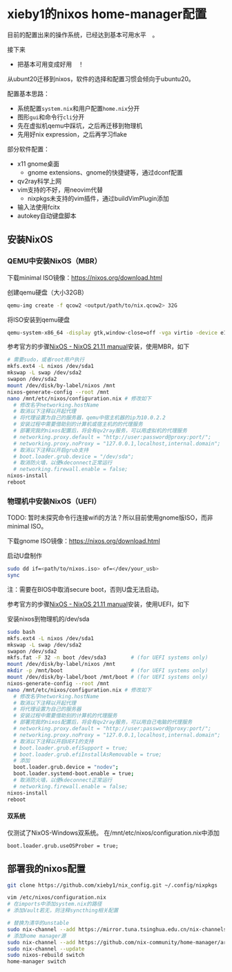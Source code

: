 # xieby1的nixos home-manager配置

目前的配置出来的操作系统，已经达到基本可用水平<img src="https://www.emojiall.com/img/platform/wechat/wx035.png" style="height: 1em;" />。

接下来

* 把基本可用变成好用<img src="https://www.emojiall.com/img/platform/wechat/wx035.png" style="height: 1em;" />！

从ubunt20迁移到nixos，软件的选择和配置习惯会倾向于ubuntu20。

配置基本思路：

* 系统配置`system.nix`和用户配置`home.nix`分开
* 图形`gui`和命令行`cli`分开
* 先在虚拟机qemu中踩坑，之后再迁移到物理机
* 先用好nix expression，之后再学习flake

部分软件配置：

* x11 gnome桌面
  * gnome extensions、gnome的快捷键等，通过dconf配置
* qv2ray科学上网
* vim支持的不好，用neovim代替
  * nixpkgs未支持的vim插件，通过buildVimPlugin添加
* 输入法使用fcitx
* autokey自动键盘脚本

## 安装NixOS

### QEMU中安装NixOS（MBR）

下载minimal ISO镜像：https://nixos.org/download.html

创建qemu硬盘（大小32GB）

```bash
qemu-img create -f qcow2 <output/path/to/nix.qcow2> 32G
```

将ISO安装到qemu硬盘

```bash
qemu-system-x86_64 -display gtk,window-close=off -vga virtio -device e1000,netdev=net0 -netdev user,id=net0,hostfwd=tcp::5556-:22,smb=/home/xieby1/ -m 4G -smp 3 -enable-kvm -hda </path/to/nix.qcow2> -cdrom </path/to/nixos-minial.iso> -boot d &
```

参考官方的步骤[NixOS - NixOS 21.11 manual](https://nixos.org/manual/nixos/stable/#sec-installation)安装，使用MBR，如下

```bash
# 需要sudo，或者root用户执行
mkfs.ext4 -L nixos /dev/sda1
mkswap -L swap /dev/sda2
swapon /dev/sda2
mount /dev/disk/by-label/nixos /mnt
nixos-generate-config --root /mnt
nano /mnt/etc/nixos/configuration.nix # 修改如下
  # 修改名字networking.hostName
  # 取消以下注释以开起代理
  # 将代理设置为自己的服务器，qemu中宿主机器的ip为10.0.2.2
  # 安装过程中需要借助别的计算机或宿主机的的代理服务
  # 部署完我的nixos配置后，将会有qv2ray服务，可以用虚拟机的代理服务
  # networking.proxy.default = "http://user:password@proxy:port/";
  # networking.proxy.noProxy = "127.0.0.1,localhost,internal.domain";
  # 取消以下注释以开启grub支持
  # boot.loader.grub.device = "/dev/sda";
  # 取消防火墙，以便kdeconnect正常运行
  # networking.firewall.enable = false;
nixos-install
reboot
```

### 物理机中安装NixOS（UEFI）

TODO: 暂时未探究命令行连接wifi的方法？所以目前使用gnome版ISO，而非minimal ISO。

下载gnome ISO镜像：https://nixos.org/download.html

启动U盘制作

```bash
sudo dd if=<path/to/nixos.iso> of=</dev/your_usb>
sync
```

注：需要在BIOS中取消secure boot，否则U盘无法启动。

参考官方的步骤[NixOS - NixOS 21.11 manual](https://nixos.org/manual/nixos/stable/#sec-installation)安装，使用UEFI，如下

安装nixos到物理机的/dev/sda

```bash
sudo bash
mkfs.ext4 -L nixos /dev/sda1
mkswap -L swap /dev/sda2
swapon /dev/sda2
mkfs.fat -F 32 -n boot /dev/sda3        # (for UEFI systems only)
mount /dev/disk/by-label/nixos /mnt
mkdir -p /mnt/boot                      # (for UEFI systems only)
mount /dev/disk/by-label/boot /mnt/boot # (for UEFI systems only)
nixos-generate-config --root /mnt
nano /mnt/etc/nixos/configuration.nix # 修改如下
  # 修改名字networking.hostName
  # 取消以下注释以开起代理
  # 将代理设置为自己的服务器
  # 安装过程中需要借助别的计算机的代理服务
  # 部署完我的nixos配置后，将会有qv2ray服务，可以用自己电脑的代理服务
  # networking.proxy.default = "http://user:password@proxy:port/";
  # networking.proxy.noProxy = "127.0.0.1,localhost,internal.domain";
  # 取消以下注释以开启UEFI的支持
  # boot.loader.grub.efiSupport = true;
  # boot.loader.grub.efiInstallAsRemovable = true;
  # 添加
  boot.loader.grub.device = "nodev";
  boot.loader.systemd-boot.enable = true;
  # 取消防火墙，以便kdeconnect正常运行
  # networking.firewall.enable = false;
nixos-install
reboot
```

#### 双系统

仅测试了NixOS-Windows双系统。
在/mnt/etc/nixos/configuration.nix中添加

```
boot.loader.grub.useOSProber = true;
```

## 部署我的nixos配置

```bash
git clone https://github.com/xieby1/nix_config.git ~/.config/nixpkgs

vim /etc/nixos/configuration.nix
# 在imports中添加system.nix的路径
# 添加Vault若无，则注释syncthing相关配置

# 替换为清华的unstable
sudo nix-channel --add https://mirror.tuna.tsinghua.edu.cn/nix-channels/nixos-unstable  nixos
# 添加home manager源
sudo nix-channel --add https://github.com/nix-community/home-manager/archive/master.tar.gz home-manager
sudo nix-channel --update
sudo nixos-rebuild switch
home-manager switch
```





